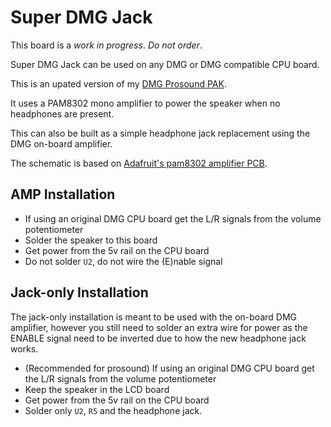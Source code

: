 # Super DMG Jack

This board is a _work in progress_. _Do not order_.

Super DMG Jack can be used on any DMG or DMG compatible CPU board.

This is an upated version of my [DMG Prosound PAK](https://oshpark.com/shared_projects/IECpD72C).

It uses a PAM8302 mono amplifier to power the speaker when no headphones are present.

This can also be built as a simple headphone jack replacement using the DMG on-board amplifier.

The schematic is based on [Adafruit's pam8302 amplifier PCB](https://github.com/adafruit/Adafruit-PAM8302-Mono-Amplifier-PCB).

## AMP Installation

- If using an original DMG CPU board get the L/R signals from the volume potentiometer
- Solder the speaker to this board
- Get power from the 5v rail on the CPU board
- Do not solder ```U2```, do not wire the (E)nable signal

## Jack-only Installation

The jack-only installation is meant to be used with the on-board DMG amplifier, however you still need to solder an extra wire for power as the ENABLE signal need to be inverted due to how the new headphone jack works.

- (Recommended for prosound) If using an original DMG CPU board get the L/R signals from the volume potentiometer
- Keep the speaker in the LCD board
- Get power from the 5v rail on the CPU board
- Solder only ```U2```, ```R5``` and the headphone jack.
